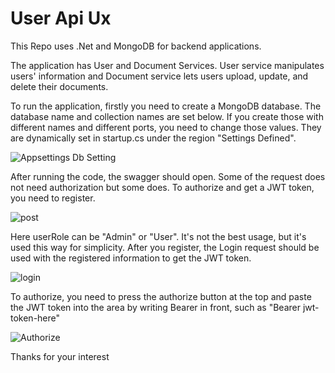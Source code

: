 # User Api Ux

This Repo uses .Net and MongoDB for backend applications.

The application has User and Document Services. User service manipulates users' information and Document service lets users upload, update, and delete their documents.

To run the application, firstly you need to create a MongoDB database. 
The database name and collection names are set below. 
If you create those with different names and different ports, you need to change those values. 
They are dynamically set in startup.cs under the region "Settings Defined".

![Appsettings Db Setting](https://github.com/MuratS4hin/user-api-ux/assets/73753725/0c0aa2bd-9da5-40d5-a64a-60bd8087a520)

After running the code, the swagger should open. Some of the request does not need authorization but some does. To authorize and get a JWT token, you need to register. 

![post](https://github.com/MuratS4hin/user-api-ux/assets/73753725/9adbe66b-6ff6-454e-94a4-8a3cfda5f037)

Here userRole can be "Admin" or "User". It's not the best usage, but it's used this way for simplicity. After you register, the Login request should be used with the registered information to get the JWT token.

![login](https://github.com/MuratS4hin/user-api-ux/assets/73753725/74b29b5d-b907-44c8-8e6f-d86fabde8494)

To authorize, you need to press the authorize button at the top and paste the JWT token into the area by writing Bearer in front, such as "Bearer jwt-token-here"

![Authorize](https://github.com/MuratS4hin/user-api-ux/assets/73753725/b50eddbb-890e-4561-bf08-5eb6eecb4d6a)


Thanks for your interest
